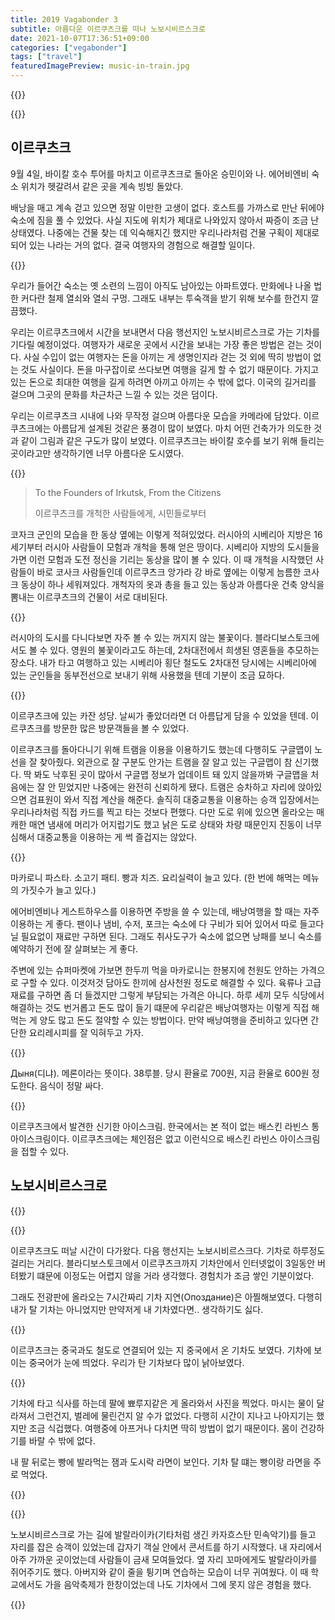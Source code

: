 ```yaml
---
title: 2019 Vagabonder 3
subtitle: 아름다운 이르쿠츠크를 떠나 노보시비르스크로
date: 2021-10-07T17:36:51+09:00
categories: ["vegabonder"]
tags: ["travel"]
featuredImagePreview: music-in-train.jpg
---
```


{{<bundle-image name="angara-river.jpg" alt="이르쿠츠크의 앙가라 강" caption="이르쿠츠크의 앙가라 강">}}

{{<bundle-image name="night.jpg" alt="night of Irkutsk" caption="이르쿠츠크의 야경">}}

## 이르쿠츠크

9월 4일, 바이칼 호수 투어를 마치고 이르쿠츠크로 돌아온 승민이와 나.
에어비엔비 숙소 위치가 헷갈려서 같은 곳을 계속 빙빙 돌았다.

배낭을 매고 계속 걷고 있으면 정말 이만한 고생이 없다.
호스트를 가까스로 만난 뒤에야 숙소에 짐을 풀 수 있었다.
사실 지도에 위치가 제대로 나와있지 않아서 짜증이 조금 난 상태였다.
나중에는 건물 찾는 데 익숙해지긴 했지만 우리나라처럼 건물 구획이 제대로 되어 있는 나라는 거의 없다.
결국 여행자의 경험으로 해결할 일이다.

{{<bundle-image name="aisle.jpg" alt="aisle of apartments">}}

우리가 들어간 숙소는 옛 소련의 느낌이 아직도 남아있는 아파트였다.
만화에나 나올 법한 커다란 철제 열쇠와 열쇠 구멍.
그래도 내부는 투숙객을 받기 위해 보수를 한건지 깔끔했다.

우리는 이르쿠츠크에서 시간을 보내면서 다음 행선지인 노보시비르스크로 가는 기차를 기다릴 예정이었다.
여행자가 새로운 곳에서 시간을 보내는 가장 좋은 방법은 걷는 것이다.
사실 수입이 없는 여행자는 돈을 아끼는 게 생명인지라 걷는 것 외에 딱히 방법이 없는 것도 사실이다.
돈을 마구잡이로 쓰다보면 여행을 길게 할 수 없기 때문이다.
가지고 있는 돈으로 최대한 여행을 길게 하려면 아끼고 아끼는 수 밖에 없다.
이국의 길거리를 걸으며 그곳의 문화를 차근차근 느낄 수 있는 것은 덤이다.

우리는 이르쿠츠크 시내에 나와 무작정 걸으며 아름다운 모습을 카메라에 담았다.
이르쿠츠크에는 아름답게 설계된 것같은 풍경이 많이 보였다.
마치 어떤 건축가가 의도한 것과 같이 그림과 같은 구도가 많이 보였다.
이르쿠츠크는 바이칼 호수를 보기 위해 들리는 곳이라고만 생각하기엔 너무 아름다운 도시였다.

{{<bundle-image name="cossack-spirit-statue.jpg" alt="Cossack Spirit 동상" caption="코자크 동상">}}

> To the Founders of Irkutsk, From the Citizens
>
> 이르쿠츠크를 개척한 사람들에게, 시민들로부터

코자크 군인의 모습을 한 동상 옆에는 이렇게 적혀있었다.
러시아의 시베리아 지방은 16세기부터 러시아 사람들이 모험과 개척을 통해 얻은 땅이다.
시베리아 지방의 도시들을 가면 이런 모험과 도전 정신을 기리는 동상을 많이 볼 수 있다.
이 때 개척을 시작했던 사람들이 바로 코사크 사람들인데 이르쿠츠크 앙가라 강 바로 옆에는 이렇게 늠름한 코사크 동상이 하나 세워져있다.
개척자의 옷과 총을 들고 있는 동상과 아름다운 건축 양식을 뽐내는 이르쿠츠크의 건물이 서로 대비된다.

{{<bundle-image name="eternal-flame.jpg" alt="eternal flame" caption="꺼지지 않는 불꽃">}}

러시아의 도시를 다니다보면 자주 볼 수 있는 꺼지지 않는 불꽃이다.
블라디보스토크에서도 볼 수 있다. 영원의 불꽃이라고도 하는데, 2차대전에서 희생된 영혼들을 추모하는 장소다.
내가 타고 여행하고 있는 시베리아 횡단 철도도 2차대전 당시에는 시베리아에 있는 군인들을 동부전선으로 보내기 위해 사용했을 텐데 기분이 조금 묘하다.

{{<bundle-image name="kazhan-church.jpg">}}

이르쿠츠크에 있는 카잔 성당. 날씨가 좋았더라면 더 아름답게 담을 수 있었을 텐데.
이르쿠츠크를 방문한 많은 방문객들을 볼 수 있었다.

이르쿠츠크를 돌아다니기 위해 트램을 이용을 이용하기도 했는데 다행히도 구글맵이 노선을 잘 찾아줬다.
외관으로 잘 구분도 안가는 트램을 잘 알고 있는 구글맵이 참 신기했다.
딱 봐도 낙후된 곳이 많아서 구글맵 정보가 업데이트 돼 있지 않을까봐
구글맵을 처음에는 잘 안 믿었지만 나중에는 완전히 신뢰하게 됐다.
트램은 승차하고 자리에 앉아있으면 검표원이 와서 직접 계산을 해준다.
솔직히 대중교통을 이용하는 승객 입장에서는 우리나라처럼 직접 카드를 찍고 타는 것보다 편했다.
다만 도로 위에 있으면 올라오는 매캐한 매연 냄새에 머리가 어지럽기도 했고
낡은 도로 상태와 차량 때문인지 진동이 너무 심해서 대중교통을 이용하는 게 썩 즐겁지는 않았다.

{{<bundle-image name="meal.jpg">}}

마카로니 파스타. 소고기 패티. 빵과 치즈. 요리실력이 늘고 있다.
(한 번에 해먹는 메뉴의 가짓수가 늘고 있다.)

에어비엔비나 게스트하우스를 이용하면 주방을 쓸 수 있는데, 배낭여행을 할 때는 자주 이용하는 게 좋다.
팬이나 냄비, 수저, 포크는 숙소에 다 구비가 되어 있어서 따로 들고다닐 필요없이 재료만 구하면 된다.
그래도 취사도구가 숙소에 없으면 낭패를 보니 숙소를 예약하기 전에 잘 살펴보는 게 좋다.

주변에 있는 슈퍼마켓에 가보면 한두끼 먹을 마카로니는 한봉지에 천원도 안하는 가격으로 구할 수 있다.
이것저것 담아도 한끼에 삼사천원 정도로 해결할 수 있다.
육류나 고급재료를 구하면 좀 더 들겠지만 그렇게 부담되는 가격은 아니다.
하루 세끼 모두 식당에서 해결하는 것도 번거롭고 돈도 많이 들기 떄문에
우리같은 배낭여행자는 이렇게 직접 해먹는 게 양도 많고 돈도 절약할 수 있는 방법이다.
만약 배낭여행을 준비하고 있다면 간단한 요리레시피를 잘 익혀두고 가자.

{{<bundle-image name="melon.jpg" alt="melon" caption="이르쿠츠크 중앙시장의 메론">}}

Дыня(디냐). 메론이라는 뜻이다.
38루블. 당시 환율로 700원, 지금 환율로 600원 정도한다.
음식이 정말 싸다.

{{<bundle-image name="baskin-robbins.jpg" alt="Baskin Robbins Icecream">}}

이르쿠츠크에서 발견한 신기한 아이스크림.
한국에서는 본 적이 없는 배스킨 라빈스 통 아이스크림이다.
이르쿠츠크에는 체인점은 없고 이런식으로 배스킨 라빈스 아이스크림을 접할 수 있다.

## 노보시비르스크로

{{<bundle-image name="route.png">}}

{{<bundle-image name="irkutsk-station.jpg">}}

이르쿠츠크도 떠날 시간이 다가왔다. 다음 행선지는 노보시비르스크다.
기차로 하루정도 걸리는 거리다.
블라디보스토크에서 이르쿠츠크까지 기차안에서 인터넷없이 3일동안 버텨봤기 떄문에 이정도는 어렵지 않을 거라 생각했다.
경험치가 조금 쌓인 기분이었다.

그래도 전광판에 올라오는 7시간짜리 기차 지연(Опоздание)은 아찔해보였다.
다행히 내가 탈 기차는 아니었지만 만약저게 내 기차였다면.. 생각하기도 싫다.

{{<bundle-image name="chinese-train.jpg" caption="중국에서 온 기차">}}

이르쿠츠크는 중국과도 철도로 연결되어 있는 지 중국에서 온 기차도 보였다.
기차에 보이는 중국어가 눈에 띄었다.
우리가 탄 기차보다 많이 낡아보였다.

{{<bundle-image name="pimples.jpg">}}

기차에 타고 식사를 하는데 팔에 뾰루지같은 게 올라와서 사진을 찍었다.
마시는 물이 달라져서 그런건지, 벌레에 물린건지 알 수가 없었다.
다행히 시간이 지나고 나아지기는 했지만 조금 식겁했다.
여행중에 아프거나 다치면 딱히 방법이 없기 때문이다.
몸이 건강하기를 바랄 수 밖에 없다.

내 팔 뒤로는 빵에 발라먹는 잼과 도시락 라면이 보인다.
기차 탈 떄는 빵이랑 라면을 주로 먹었다.

{{<bundle-image name="musician.png" caption="기차에 탄 발랄라이카 음악가">}}

{{<bundle-image name="music-in-train.jpg">}}

노보시비르스크로 가는 길에 발랄라이카(기타처럼 생긴 카자흐스탄 민속악기)를 들고 자리를 잡은 승객이 있었는데 갑자기 객실 안에서 콘서트를 하기 시작했다.
내 자리에서 아주 가까운 곳이었는데 사람들이 금새 모여들었다.
옆 자리 꼬마에게도 발랄라이카를 쥐어주기도 했다.
아버지와 같이 줄을 튕기며 연습하는 모습이 너무 귀여웠다.
이 때 학교에서도 가을 음악축제가 한창이었는데 나도 기차에서 그에 못지 않은 경험을 했다.

{{<bundle-image name="musician-card.jpg" caption="알 수 없는 음악가가 남기고 간 명함이다">}}
